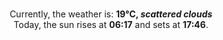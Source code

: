 <p  align="center"><br/>Currently, the weather is: <b> 19°C, <i>scattered clouds</i></b></br>Today, the sun rises at <b>06:17</b> and sets at <b>17:46</b>.</p>